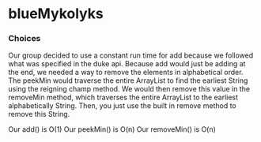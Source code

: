 # blueMykolyks

### Choices

Our group decided to use a constant run time for add because we followed what was specified in the duke api. Because add would just be adding at the end, we needed a way to remove the elements in alphabetical order. The peekMin would traverse the entire ArrayList to find the earliest String using the reigning champ method. We would then remove this value in the removeMin method, which traverses the entire ArrayList to the earliest alphabetically String. Then, you just use the built in remove method to remove this String.

Our add() is O(1)
Our peekMin() is O(n)
Our removeMin() is O(n)